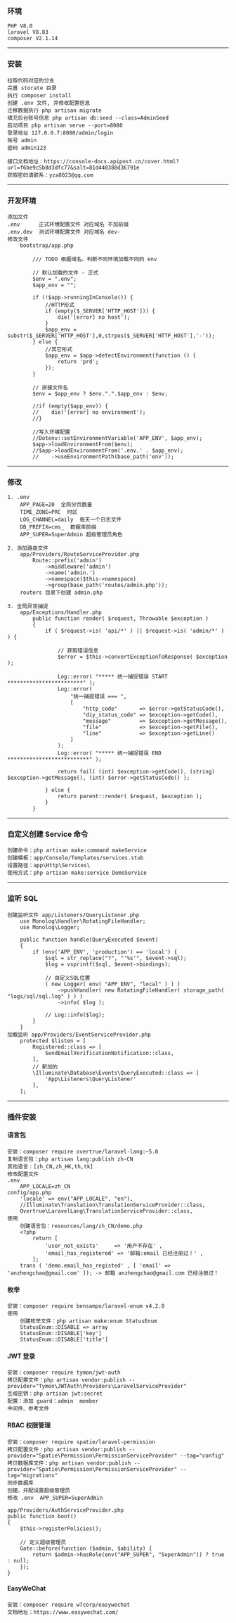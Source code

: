### 环境
    PHP V8.0
    laravel V8.83
    composer V2.1.14
---
### 安装
    拉取代码对应的分支
    完善 storate 目录
    执行 composer install
    创建 .env 文件, 并修改配置信息
    迁移数据执行 php artisan migrate
    填充后台账号信息 php artisan db:seed --class=AdminSeed
    启动项目 php artisan serve --port=8080
    登录地址 127.0.0.7:8080/admin/login
    账号 admin
    密码 admin123
     
    接口文档地址：https://console-docs.apipost.cn/cover.html?url=f6be9c5b8d3dfc77&salt=81d440388d36791e
    获取密码请联系：yza8023@qq.com 
---
### 开发环境
    添加文件
    .env      正式环境配置文件 对应域名 不加前缀
    .env.dev  测试环境配置文件 对应域名 dev-
    修改文件
        bootstrap/app.php

            /// TODO 根据域名、判断不同环境加载不同的 env
            
            // 默认加载的文件 - 正式
            $env = ".env";
            $app_env = "";
            
            if (!$app->runningInConsole()) {
                //HTTP形式
                if (empty($_SERVER['HTTP_HOST'])) {
                    die('[error] no host');
                }
                $app_env = substr($_SERVER['HTTP_HOST'],0,strpos($_SERVER['HTTP_HOST'],'-'));
            } else {
                //其它形式
                $app_env = $app->detectEnvironment(function () {
                    return 'prd';
                });
            }
            
            // 拼接文件名
            $env = $app_env ? $env.".".$app_env : $env;
            
            //if (empty($app_env)) {
            //    die('[error] no environment');
            //}
            
            //写入环境配置
            //Dotenv::setEnvironmentVariable('APP_ENV', $app_env);
            $app->loadEnvironmentFrom($env);
            //$app->loadEnvironmentFrom('.env.' . $app_env);
            //    ->useEnvironmentPath(base_path('env'));
---
### 修改
    1. .env
        APP_PAGE=20  全局分页数量
        TIME_ZONE=PRC  时区
        LOG_CHANNEL=daily  每天一个日志文件
        DB_PREFIX=cms_  数据库前缀
        APP_SUPER=SuperAdmin 超级管理员角色
    
    2. 添加路由文件
        app/Providers/RouteServiceProvider.php
            Route::prefix('admin')
                ->middleware('admin')
                ->name('admin.')
                ->namespace($this->namespace)
                ->group(base_path('routes/admin.php'));
        routers 目录下创建 admin.php
    
    3. 全局异常捕捉
        app/Exceptions/Handler.php
            public function render( $request, Throwable $exception )
            {
                if ( $request->is( 'api/*' ) || $request->is( 'admin/*' ) ) {
        
                    // 获取错误信息
                    $error = $this->convertExceptionToResponse( $exception );
        
                    Log::error( "***** 统一捕捉错误 START ************************" );
                    Log::error(
                        "统一捕捉错误 === ",
                        [
                            "http_code"       => $error->getStatusCode(),
                            "diy_status_code" => $exception->getCode(),
                            "message"         => $exception->getMessage(),
                            "file"            => $exception->getFile(),
                            "line"            => $exception->getLine()
                        ]
                    );
                    Log::error( "***** 统一捕捉错误 END **************************" );
        
                    return fail( (int) $exception->getCode(), (string) $exception->getMessage(), (int) $error->getStatusCode() );
        
                } else {
                    return parent::render( $request, $exception );
                }
            }
---
### 自定义创建 Service 命令
    创建命令：php artisan make:command makeService
    创建模板：app/Console/Templates/services.stub
    设置路径：app\Http\Services\
    使用方式：php artisan make:service DemoService
---
### 监听 SQL
    创建监听文件 app/Listeners/QueryListener.php
        use Monolog\Handler\RotatingFileHandler;
        use Monolog\Logger;

        public function handle(QueryExecuted $event)
        {
            if (env('APP_ENV', 'production') == 'local') {
                $sql = str_replace("?", "'%s'", $event->sql);
                $log = vsprintf($sql, $event->bindings);

                // 自定义SQL位置
                ( new Logger( env( "APP_ENV", "local" ) ) )
                    ->pushHandler( new RotatingFileHandler( storage_path( "logs/sql/sql.log" ) ) )
                    ->info( $log );

                // Log::info($log);
            }
        }
    加载监听 app/Providers/EventServiceProvider.php
        protected $listen = [
            Registered::class => [
                SendEmailVerificationNotification::class,
            ],
            // 新加的
            \Illuminate\Database\Events\QueryExecuted::class => [
                'App\Listeners\QueryListener'
            ],
        ];
        
    
---
### 插件安装
#### 语言包
    安装：composer require overtrue/laravel-lang:~5.0
    复制语言包：php artisan lang:publish zh-CN 
    其他语言：[zh_CN,zh_HK,th,tk]
    修改配置文件
    .env
        APP_LOCALE=zh_CN
    config/app.php
        'locale' => env("APP_LOCALE", "en"),
        //Illuminate\Translation\TranslationServiceProvider::class,
        Overtrue\LaravelLang\TranslationServiceProvider::class,
    使用
        创建语言包：resources/lang/zh_CN/demo.php
        <?php
            return [
                'user_not_exists'     => '用户不存在' ,
                'email_has_registered' => '邮箱:email 已经注册过！' ,
            ];
        trans ( 'demo.email_has_registed' , [ 'email' => 'anzhengchao@gmail.com' ]); -> 邮箱 anzhengchao@gmail.com 已经注册过！

#### 枚举
    安装：composer require bensampo/laravel-enum v4.2.0
    使用
        创建枚举文件：php artisan make:enum StatusEnum
        StatusEnum::DISABLE => array  
        StatusEnum::DISABLE['key']
        StatusEnum::DISABLE['title']

#### JWT 登录
    安装：composer require tymon/jwt-auth
    拷贝配置文件：php artisan vendor:publish --provider="Tymon\JWTAuth\Providers\LaravelServiceProvider"
    生成密钥：php artisan jwt:secret
    配置：添加 guard：admin  member
    中间件、参考文件

#### RBAC 权限管理
    安装：composer require spatie/laravel-permission
    拷贝配置文件：php artisan vendor:publish --provider="Spatie\Permission\PermissionServiceProvider" --tag="config"
    拷贝数据库文件：php artisan vendor:publish --provider="Spatie\Permission\PermissionServiceProvider" --tag="migrations"
    同步数据库
    创建、并配设置超级管理员
    修改 .env  APP_SUPER=SuperAdmin

    app/Providers/AuthServiceProvider.php
    public function boot()
    {
        $this->registerPolicies();

        // 定义超级管理员
        Gate::before(function ($admin, $ability) {
            return $admin->hasRole(env("APP_SUPER", "SuperAdmin")) ? true : null;
        });
    }

#### EasyWeChat
    安装：composer require w7corp/easywechat
    文档地址：https://www.easywechat.com/
